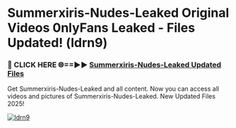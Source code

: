 # Summerxiris-Nudes-Leaked Original Videos 0nlyFans Leaked - Files Updated! (ldrn9)

<h3>🔴 CLICK HERE 🌐==►► <a href="https://tinyurl.com/yc6ubb5a" rel="nofollow">Summerxiris-Nudes-Leaked Updated Files</a></h3>

Get Summerxiris-Nudes-Leaked and all content. Now you can access all videos and pictures of Summerxiris-Nudes-Leaked. New Updated Files 2025!

[![ldrn9](https://i.imgur.com/7eu0CRL.gif)](https://tinyurl.com/yc6ubb5a)
